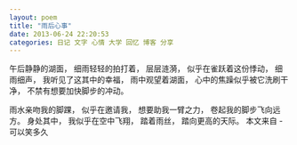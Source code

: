 ```yaml
---
layout: poem 
title: "雨后心事"
date: 2013-06-24 22:20:53
categories: 日记 文字 心情 大学 回忆 博客 分享
---
```


午后静静的湖面，
细雨轻轻的拍打着，
层层涟漪，
似乎在雀跃着这份悸动，
细雨细声，
我听见了这其中的幸福，
雨中观望着湖面，
心中的焦躁似乎被它洗刷干净，
不禁有想要加快脚步的冲动。

雨水亲吻我的脚踝，
似乎在邀请我，
想要助我一臂之力，
卷起我的脚步飞向远方。
身处其中，
我似乎在空中飞翔，
踏着雨丝，
踏向更高的天际。
本文来自 - 可以笑多久
